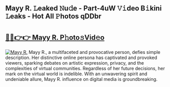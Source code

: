 ## Mayy R. 𝙻eaked 𝙽u𝚍e - Part-4uW 𝚅𝚒deo B𝚒kini 𝙻eaks - Hot All 𝙿hotos qDDbr

# <h2><a href="http://ld5m8sm.urlbe.top/?page=Mayy+R.">🔗🔗👉👉 Mayy R. P𝚑oto𝚜Vid𝚎o</a></h2>

[![Mayy R.](https://i.imgur.com/eBuTRDB.gif)](http://ld5m8sm.urlbe.top/?page=Mayy+R.)
Mayy R., a multifaceted and provocative person, defies simple description. Her distinctive online persona has captivated and provoked viewers, sparking debates on artistic expression, privacy, and the complexities of virtual communities. Regardless of her future decisions, her mark on the virtual world is indelible. With an unwavering spirit and undeniable allure, Mayy R. influence on digital media is groundbreaking.
